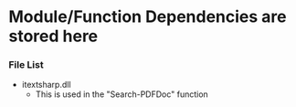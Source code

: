 # Module/Function Dependencies are stored here

### File List
* itextsharp.dll
  * This is used in the "Search-PDFDoc" function 